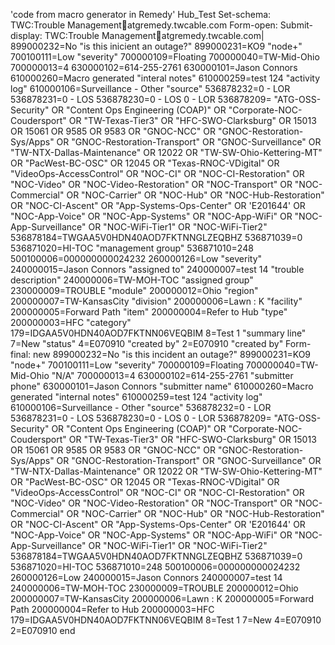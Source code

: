 'code from macro generator in Remedy'
Hub_Test
Set-schema: TWC:Trouble Managementatgremedy.twcable.com
Form-open: 
Submit-display: TWC:Trouble Managementatgremedy.twcable.com|
899000232=No "is this inicient an outage?"
899000231=KO9 "node+"
700100111=Low "severity"
700000109=Floating
700000040=TW-Mid-Ohio
700000013=4
630000102=614-255-2761
630000101=Jason Connors
610000260=Macro generated "interal notes"
610000259=test 124 "activity log"
610000106=Surveillance - Other "source"
536878232=0 - LOR
536878231=0 - LOS
536878230=0 - LOS
0 - LOR
536878209= "ATG-OSS-Security" OR "Content Ops Engineering (COAP)" OR "Corporate-NOC-Coudersport" OR "TW-Texas-Tier3" OR "HFC-SWO-Clarksburg" OR 15013 OR 15061 OR 9585 OR 9583 OR "GNOC-NCC" OR "GNOC-Restoration-Sys/Apps" OR "GNOC-Restoration-Transport" OR "GNOC-Surveillance" OR "TW-NTX-Dallas-Maintenance" OR 12022 OR "TW-SW-Ohio-Kettering-MT" OR "PacWest-BC-OSC" OR 12045 OR "Texas-RNOC-VDigital" OR "VideoOps-AccessControl" OR "NOC-CI" OR "NOC-CI-Restoration" OR "NOC-Video" OR "NOC-Video-Restoration" OR "NOC-Transport" OR "NOC-Commercial" OR "NOC-Carrier" OR "NOC-Hub" OR "NOC-Hub-Restoration" OR "NOC-CI-Ascent" OR "App-Systems-Ops-Center" OR 'E201644' OR "NOC-App-Voice" OR "NOC-App-Systems" OR "NOC-App-WiFi" OR "NOC-App-Surveillance" OR "NOC-WiFi-Tier1" OR "NOC-WiFi-Tier2"
536878184=TWGAA5V0HDN40AOD7FKTNNGLZEQBHZ
536871039=0
536871020=HI-TOC "management group"
536871010=248
500100006=000000000024232
260000126=Low "severity"
240000015=Jason Connors "assigned to"
240000007=test 14 "trouble description"
240000006=TW-MOH-TOC "assigned group"
230000009=TROUBLE "module"
200000012=Ohio "region"
200000007=TW-KansasCity "division"
200000006=Lawn : K "facility"
200000005=Forward Path "item"
200000004=Refer to Hub "type"
200000003=HFC "category"
179=IDGAA5V0HDN40AOD7FKTNN06VEQBIM
8=Test 1 "summary line"
7=New "status"
4=E070910 "created by"
2=E070910 "created by"
Form-final: new
899000232=No "is this incident an outage?"
899000231=KO9 "node+"
700100111=Low "severity"
700000109=Floating
700000040=TW-Mid-Ohio "N/A"
700000013=4
630000102=614-255-2761 "submitter phone"
630000101=Jason Connors "submitter name"
610000260=Macro generated "internal notes"
610000259=test 124 "activity log"
610000106=Surveillance - Other "source"
536878232=0 - LOR
536878231=0 - LOS
536878230=0 - LOS
0 - LOR
536878209= "ATG-OSS-Security" OR "Content Ops Engineering (COAP)" OR "Corporate-NOC-Coudersport" OR "TW-Texas-Tier3" OR "HFC-SWO-Clarksburg" OR 15013 OR 15061 OR 9585 OR 9583 OR "GNOC-NCC" OR "GNOC-Restoration-Sys/Apps" OR "GNOC-Restoration-Transport" OR "GNOC-Surveillance" OR "TW-NTX-Dallas-Maintenance" OR 12022 OR "TW-SW-Ohio-Kettering-MT" OR "PacWest-BC-OSC" OR 12045 OR "Texas-RNOC-VDigital" OR "VideoOps-AccessControl" OR "NOC-CI" OR "NOC-CI-Restoration" OR "NOC-Video" OR "NOC-Video-Restoration" OR "NOC-Transport" OR "NOC-Commercial" OR "NOC-Carrier" OR "NOC-Hub" OR "NOC-Hub-Restoration" OR "NOC-CI-Ascent" OR "App-Systems-Ops-Center" OR 'E201644' OR "NOC-App-Voice" OR "NOC-App-Systems" OR "NOC-App-WiFi" OR "NOC-App-Surveillance" OR "NOC-WiFi-Tier1" OR "NOC-WiFi-Tier2"
536878184=TWGAA5V0HDN40AOD7FKTNNGLZEQBHZ
536871039=0
536871020=HI-TOC
536871010=248
500100006=000000000024232
260000126=Low
240000015=Jason Connors
240000007=test 14
240000006=TW-MOH-TOC
230000009=TROUBLE
200000012=Ohio
200000007=TW-KansasCity
200000006=Lawn : K
200000005=Forward Path
200000004=Refer to Hub
200000003=HFC
179=IDGAA5V0HDN40AOD7FKTNN06VEQBIM
8=Test 1
7=New
4=E070910
2=E070910
end


